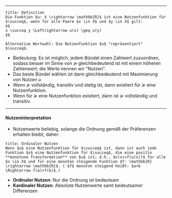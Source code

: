 ***

```ad-important
title: Definition
Die Funktion $u: X \rightarrow \mathbb{R}$ ist eine Nutzenfunktion für $\succeq$, wenn für alle Paare $x \in X$ und $y \in X$ gilt:
$$
x \succeq y \Leftrightarrow u(x) \geq u(y)
$$

Alternative Wortwahl: Die Nutzenfunktion $u$ "repräsentiert" $\succeq$.

```

- Bedeutung: Es ist möglich, jedem Bündel einen Zahlwert zuzuordnen, sodass besser im Sinne von $\succeq$ gleichbedeutend ist mit einem höheren Zahlenwert; die Werte nennen wir "Nutzen".
- Das beste Bündel wählen ist dann gleichbedeutend mit Maximierung von Nutzen $u$
- Wenn $\succeq$ vollständig, transitiv und stetig ist, dann existiert für $\succeq$ eine Nutzenfunktion.
- Wenn für $\succeq$ eine Nutzenfunktion existiert, dann ist $\succeq$ vollständig und transitiv.

***
#### Nutzeninterpretation

- Nutzenwerte beliebig, solange die Ordnung gemäß der Präferenzen erhalten bleibt, daher:

```ad-note
title: Ordinaler Nutzen
Wenn $u$ eine Nutzenfunktion für $\succeq$ ist, dann ist auch jede Funktion $v$ eine Nutzenfunktion für $\succeq$, die eine positiv **monotone Transformation** von $u$ ist; d.h., $v(x)=f(u(x))$ für alle $x \in X$ und für eine monoton steigende Funktion $f: \mathbb{R} \rightarrow \mathbb{R}$. ( $f$ monoton steigend heißt: $a>b \Rightarrow f(a)>f(b)$.)
```

- **Ordinaler Nutzen**: Nur die Ordnung ist bedeutsam
- **Kardinaler Nutzen**: Absolute Nutzenwerte samt bedeutsamer Differenzen

